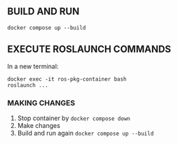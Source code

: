 ## BUILD AND RUN

```
docker compose up --build
```

## EXECUTE ROSLAUNCH COMMANDS

In a new terminal:

```
docker exec -it ros-pkg-container bash
roslaunch ...
```


### MAKING CHANGES

1. Stop container by `docker compose down`
2. Make changes
3. Build and run again `docker compose up --build`
